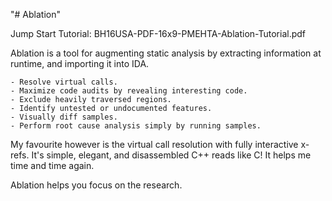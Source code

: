 "# Ablation" 

Jump Start Tutorial: BH16USA-PDF-16x9-PMEHTA-Ablation-Tutorial.pdf

Ablation is a tool for augmenting static analysis by extracting information at runtime, and importing it into IDA. 

	- Resolve virtual calls.
	- Maximize code audits by revealing interesting code.
	- Exclude heavily traversed regions.
	- Identify untested or undocumented features.
	- Visually diff samples.
	- Perform root cause analysis simply by running samples.
		
My favourite however is the virtual call resolution with fully interactive x-refs. It's simple, elegant, and disassembled C++ reads like C! It helps me time and time again. 

Ablation helps you focus on the research.